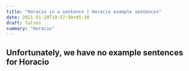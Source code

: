 ```yaml
---
title: "Horacio in a sentence | Horacio example sentences"
date: 2021-01-20T19:57:50+05:30
draft: falses
summary: "Horacio"
---
```

## Unfortunately, we have no example sentences for Horacio                 
